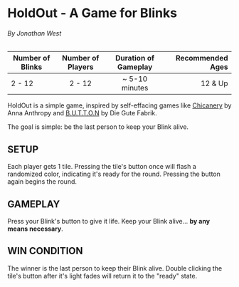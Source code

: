 # HoldOut - A Game for Blinks
###### By Jonathan West

| Number of Blinks | Number of Players | Duration of Gameplay | Recommended Ages |
|------------------|:-----------------:|:--------------------:|-----------------:|
| 2 - 12            | 2 - 12             |  ~ 5-10 minutes    | 12 & Up          |

HoldOut is a simple game, inspired by self-effacing games like [Chicanery](http://chicanery.auntiepixelante.com/) by Anna Anthropy and [B.U.T.T.O.N](https://gutefabrik.com/button.html) by Die Gute Fabrik.  

The goal is simple: be the last person to keep your Blink alive.

## SETUP

Each player gets 1 tile.  Pressing the tile's button once will flash a randomized color, indicating it's ready for the round.  Pressing the button again begins the round.

## GAMEPLAY

Press your Blink's button to give it life.  Keep your Blink alive... __by any means necessary__.

## WIN CONDITION

The winner is the last person to keep their Blink alive.  Double clicking the tile's button after it's light fades will return it to the "ready" state.